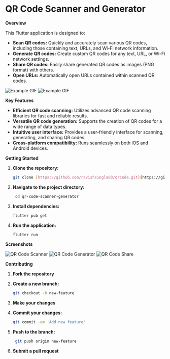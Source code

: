 # QR Code Scanner and Generator

**Overview**

This Flutter application is designed to:

- **Scan QR codes:** Quickly and accurately scan various QR codes, including those containing text, URLs, and Wi-Fi network information.
- **Generate QR codes:** Create custom QR codes for any text, URL, or Wi-Fi network settings.
- **Share QR codes:** Easily share generated QR codes as images (PNG format) with others.
- **Open URLs:** Automatically open URLs contained within scanned QR codes.

![Example GIF](assets/Generate.gif)
![Example GIF](assets/Scan.gif)

**Key Features**

- **Efficient QR code scanning:** Utilizes advanced QR code scanning libraries for fast and reliable results.
- **Versatile QR code generation:** Supports the creation of QR codes for a wide range of data types.
- **Intuitive user interface:** Provides a user-friendly interface for scanning, generating, and sharing QR codes.
- **Cross-platform compatibility:** Runs seamlessly on both iOS and Android devices.

**Getting Started**

1. **Clone the repository:**

   ```bash
   git clone [https://github.com/ravishsingla03/qrcode.git](https://github.com/ravishsingla03/qrcode.git)

   ```

2. **Navigate to the project directory:**

   ```bash
    cd qr-code-scanner-generator

   ```

3. **Install dependencies:**

   ```bash
   flutter pub get

   ```

4. **Run the application:**
   ```bash
   flutter run
   ```

**Screenshots**

![QR Code Scanner](assets/Scanner.jpg)
![QR Code Generator](assets/Generator.jpg)
![QR Code Share](assets/share.jpg)

**Contributing**

1. **Fork the repository**
2. **Create a new branch:**

   ```bash
   git checkout -b new-feature

   ```

3. **Make your changes**
4. **Commit your changes:**

   ```bash
   git commit -am 'Add new feature'

   ```

5. **Push to the branch:**

   ```bash
    git push origin new-feature

   ```

6. **Submit a pull request**
